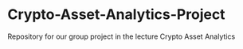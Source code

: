 # Crypto-Asset-Analytics-Project
Repository for our group project in the lecture Crypto Asset Analytics
